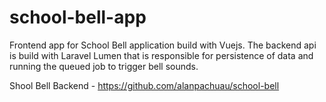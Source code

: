 # school-bell-app
Frontend app for School Bell application build with Vuejs. The backend api is build with Laravel Lumen that is responsible for persistence of data and running the queued job to trigger bell sounds.

Shool Bell Backend - https://github.com/alanpachuau/school-bell
